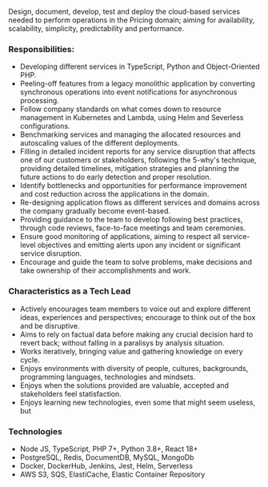 Design, document, develop, test and deploy the cloud-based services needed to perform operations in the Pricing domain; aiming for availability, scalability, simplicity, predictability and performance.

### Responsibilities:
* Developing different services in TypeScript, Python and Object-Oriented PHP.
* Peeling-off features from a legacy monolithic application by converting synchronous operations into event notifications for asynchronous processing.
* Follow company standards on what comes down to resource management in Kubernetes and Lambda, using Helm and Severless configurations.
* Benchmarking services and managing the allocated resources and autoscaling values of the different deployments.
* Filling in detailed incident reports for any service disruption that affects one of our customers or stakeholders, following the 5-why's technique, providing detailed timelines, mitigation strategies and planning the future actions to do early detection and proper resolution.
* Identify bottlenecks and opportunities for performance improvement and cost reduction across the applications in the domain.
* Re-designing application flows as different services and domains across the company gradually become event-based.
* Providing guidance to the team to develop following best practices, through code reviews, face-to-face meetings and team ceremonies.
* Ensure good monitoring of applications, aiming to respect all service-level objectives and emitting alerts upon any incident or significant service disruption.
* Encourage and guide the team to solve problems, make decisions and take ownership of their accomplishments and work.

### Characteristics as a Tech Lead
* Actively encourages team members to voice out and explore different ideas, experiences and perspectives; encourage to think out of the box and be disruptive.
* Aims to rely on factual data before making any crucial decision hard to revert back; without falling in a paralisys by analysis situation.
* Works iteratively, bringing value and gathering knowledge on every cycle.
* Enjoys environments with diversity of people, cultures, backgrounds, programming languages, technologies and mindsets.
* Enjoys when the solutions provided are valuable, accepted and stakeholders feel statisfaction.
* Enjoys learning new technologies, even some that might seem useless, but

### Technologies
- Node JS, TypeScript, PHP 7+, Python 3.8+, React 18+
- PostgreSQL, Redis, DocumentDB, MySQL, MongoDb
- Docker, DockerHub, Jenkins, Jest, Helm, Serverless
- AWS S3, SQS, ElastiCache, Elastic Container Repository

